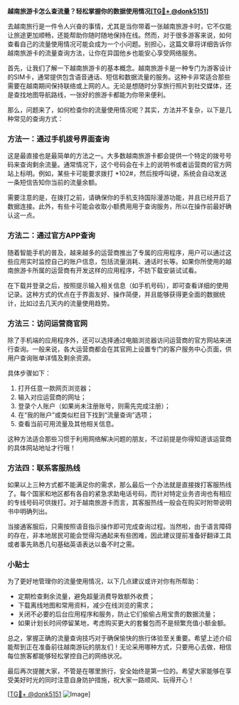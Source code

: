 **越南旅游卡怎么查流量？轻松掌握你的数据使用情况[[TG💪+ @donk5151](https://t.me/s/donk5151)]**

去越南旅行是一件令人兴奋的事情，尤其是当你带着一张越南旅游卡时，它不仅能让旅途更加顺畅，还能帮助你随时随地保持在线。然而，对于很多游客来说，如何查看自己的流量使用情况可能会成为一个小问题。别担心，这篇文章将详细告诉你越南旅游卡的流量查询方法，让你在异国他乡也能安心享受网络服务。

首先，让我们了解一下越南旅游卡的基本概念。越南旅游卡是一种专门为游客设计的SIM卡，通常提供包含语音通话、短信和数据流量的服务。这种卡非常适合那些需要在越南期间保持联络或上网的人。无论是想随时分享旅行照片到社交媒体，还是查找地图导航路线，一张好的旅游卡都能为你带来便利。

那么，问题来了，如何检查你的流量使用情况呢？其实，方法并不复杂，以下是几种常见的查询方式：

### 方法一：通过手机拨号界面查询

这是最直接也是最简单的方法之一。大多数越南旅游卡都会提供一个特定的拨号号码来查询剩余流量。通常情况下，这个号码会在卡上的说明书或者运营商的官方网站上标明。例如，某些卡可能要求拨打 *102#，然后按呼叫键，系统会自动发送一条短信告知你当前的流量余额。

需要注意的是，在拨打之前，请确保你的手机支持国际漫游功能，并且已经开启了数据连接。此外，有些卡可能会收取小额费用用于查询服务，所以在操作前最好确认这一点。

### 方法二：通过官方APP查询

随着智能手机的普及，越来越多的运营商推出了专属的应用程序，用户可以通过这些应用实时监控自己的账户信息，包括流量消耗、通话时长等。如果你所使用的越南旅游卡所属的运营商有开发这样的应用程序，不妨下载安装试试看。

在下载并登录之后，按照提示输入相关信息（如手机号码），即可查看详细的使用记录。这种方式的优点在于界面友好、操作简便，并且能够获得更全面的数据统计，比如过去几天内的流量使用趋势。

### 方法三：访问运营商官网

除了手机端的应用程序外，还可以选择通过电脑浏览器访问运营商的官方网站来进行查询。一般来说，各大运营商都会在其官网上设置专门的客户服务中心页面，供用户查询账单详情及剩余资源。

具体步骤如下：
1. 打开任意一款网页浏览器；
2. 输入对应运营商的网址；
3. 登录个人账户（如果尚未注册账号，则需先完成注册）；
4. 在“我的账户”或类似栏目下找到“流量查询”选项；
5. 查看当前可用流量及其他相关信息。

这种方法适合那些习惯于利用网络解决问题的朋友，不过前提是你得知道该运营商的具体网站地址才行哦！

### 方法四：联系客服热线

如果以上三种方式都不能满足你的需求，那么最后一个办法就是直接拨打客服热线了。每个国家和地区都有各自的紧急求助电话号码，而针对特定业务咨询也有相应的专线号码可供拨打。对于越南旅游卡而言，其客服热线一般会在购买时附带说明书中明确列出。

当接通客服后，只需按照语音指示操作即可完成查询过程。当然啦，由于语言障碍的存在，非本地居民可能会觉得沟通起来有些困难，因此建议提前准备好翻译工具或者事先熟悉几句基础英语表达以备不时之需。

### 小贴士

为了更好地管理你的流量使用情况，以下几点建议或许对你有所帮助：
- 定期检查剩余流量，避免超量消费导致额外收费；
- 下载离线地图和常用资料，减少在线浏览的需求；
- 关闭不必要的后台应用程序和服务，防止它们偷偷占用宝贵的数据流量；
- 如果计划长时间停留某地，考虑购买更大的套餐包而不是频繁充值小额金额。

总之，掌握正确的流量查询技巧对于确保愉快的旅行体验至关重要。希望上述介绍能帮到正在准备前往越南游玩的朋友们！无论采用哪种方式，只要用心去做，相信每位旅客都能够轻松掌控自己的网络状况。

最后再次提醒大家，不管是在哪里旅行，安全始终是第一位的。希望大家能够在享受美好时光的同时注意自身防护措施，祝大家一路顺风、玩得开心！

[[TG💪+ @donk5151](https://t.me/s/donk5151) ![Image](https://i.postimg.cc/rwNCRYN7/Snipaste-2025-04-30-17-27-05.png)]